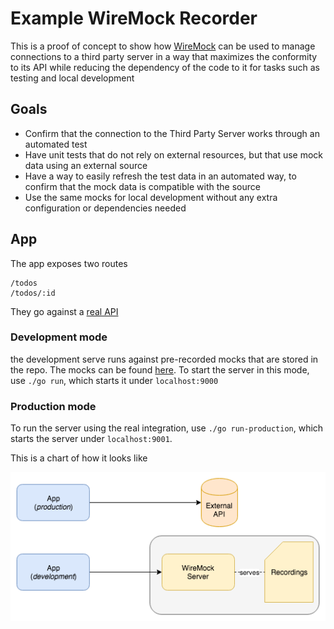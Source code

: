 # Example WireMock Recorder

This is a proof of concept to show how [WireMock](http://wiremock.org/) can be used to manage connections to a third party server in a way that maximizes the conformity to its API while reducing the dependency of the code to it for tasks such as testing and local development

## Goals

- Confirm that the connection to the Third Party Server works through an automated test
- Have unit tests that do not rely on external resources, but that use mock data using an external source
- Have a way to easily refresh the test data in an automated way, to confirm that the mock data is compatible with the source
- Use the same mocks for local development without any extra configuration or dependencies needed

## App

The app exposes two routes

```
/todos
/todos/:id
```

They go against a [real API](https://jsonplaceholder.typicode.com) 

### Development mode

the development serve runs against pre-recorded mocks that are stored in the repo. The mocks can be found [here](./src/test/resources/mappings). To start the server in this mode, use `./go run`, which starts it under `localhost:9000`

### Production mode

To run the server using the real integration, use `./go run-production`, which starts the server under `localhost:9001`.

This is a chart of how it looks like

![Run](./images/run.png)

